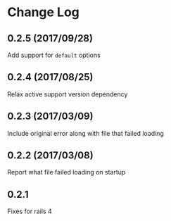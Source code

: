 # Change Log

## 0.2.5 (2017/09/28)
Add support for `default` options

## 0.2.4 (2017/08/25)
Relax active support version dependency

## 0.2.3 (2017/03/09)
Include original error along with file that failed loading

## 0.2.2 (2017/03/08)
Report what file failed loading on startup

## 0.2.1
Fixes for rails 4
